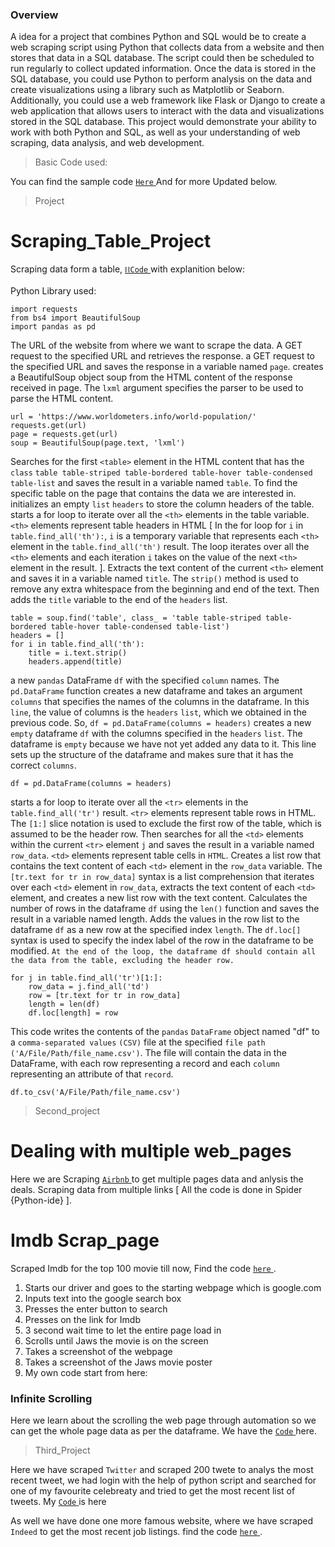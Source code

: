 ### Overview

A idea for a project that combines Python and SQL would be to create a web scraping script using Python that collects data from a website and then stores that data in a SQL database. The script could then be scheduled to run regularly to collect updated information.
Once the data is stored in the SQL database, you could use Python to perform analysis on the data and create visualizations using a library such as Matplotlib or Seaborn. Additionally, you could use a web framework like Flask or Django to create a web application that allows users to interact with the data and visualizations stored in the SQL database.
This project would demonstrate your ability to work with both Python and SQL, as well as your understanding of web scraping, data analysis, and web development.

> Basic Code used:

You can find the sample code <a href="https://github.com/surajbanerjee/Web_scraping/blob/8b445fc1822b3a20d255f7c73af126881fe14c0f/Amazon%20Web%20Scraping%20project.py"> `Here` </a> And for more Updated below.

> Project

# Scraping_Table_Project

Scraping data form a table, <a href="https://github.com/surajbanerjee/Web_scraping/blob/4b9b0209487db0fe35067fa535f1187966f36349/Scraping_a_Table.py"> `⛓Code` </a> with explanition below:

Python Library used:
```
import requests
from bs4 import BeautifulSoup
import pandas as pd
```
The URL of the website from where we want to scrape the data. A GET request to the specified URL and retrieves the response. a GET request to the specified URL and saves the response in a variable named `page`. creates a BeautifulSoup object soup from the HTML content of the response received in page. The `lxml` argument specifies the parser to be used to parse the HTML content.
```
url = 'https://www.worldometers.info/world-population/'
requests.get(url)
page = requests.get(url)
soup = BeautifulSoup(page.text, 'lxml')
```
Searches for the first `<table>` element in the HTML content that has the `class` `table table-striped table-bordered table-hover table-condensed table-list` and saves the result in a variable named `table`. To find the specific table on the page that contains the data we are interested in. initializes an empty `list` `headers` to store the column headers of the table. starts a for loop to iterate over all the `<th>` elements in the table variable. `<th>` elements represent table headers in HTML [ In the for loop for `i` in `table.find_all('th'):`, `i` is a temporary variable that represents each `<th>` element in the `table.find_all('th')` result. The loop iterates over all the `<th>` elements and each iteration `i` takes on the value of the next `<th>` element in the result. ]. Extracts the text content of the current `<th>` element and saves it in a variable named `title`. The `strip()` method is used to remove any extra whitespace from the beginning and end of the text. Then adds the `title` variable to the end of the `headers` list.
```
table = soup.find('table', class_ = 'table table-striped table-bordered table-hover table-condensed table-list')
headers = []
for i in table.find_all('th'):
    title = i.text.strip()
    headers.append(title)
```
a new `pandas` DataFrame `df` with the specified `column` names.
The `pd.DataFrame` function creates a new dataframe and takes an argument `columns` that specifies the names of the columns in the dataframe. In this `line`, the value of columns is the `headers` `list`, which we obtained in the previous code.
So, `df = pd.DataFrame(columns = headers)` creates a new `empty` dataframe `df` with the columns specified in the `headers` `list`. The dataframe is `empty` because we have not yet added any data to it. This line sets up the structure of the dataframe and makes sure that it has the correct `columns`.
```
df = pd.DataFrame(columns = headers)
```
starts a for loop to iterate over all the `<tr>` elements in the `table.find_all('tr')` result. `<tr>` elements represent table rows in HTML. The `[1:]` slice notation is used to exclude the first row of the table, which is assumed to be the header row. Then searches for all the `<td>` elements within the current `<tr>` element `j` and saves the result in a variable named `row_data`. `<td>` elements represent table cells in `HTML`. Creates a list row that contains the text content of each `<td>` element in the `row_data` variable. The `[tr.text for tr in row_data]` syntax is a list comprehension that iterates over each `<td>` element in `row_data`, extracts the text content of each `<td>` element, and creates a new list row with the text content. Calculates the number of rows in the dataframe `df` using the `len()` function and saves the result in a variable named length. Adds the values in the row list to the dataframe `df` as a new row at the specified index `length`. The `df.loc[]` syntax is used to specify the index label of the row in the dataframe to be modified.
`At the end of the loop, the dataframe df should contain all the data from the table, excluding the header row.`
```
for j in table.find_all('tr')[1:]:
    row_data = j.find_all('td')
    row = [tr.text for tr in row_data]
    length = len(df)
    df.loc[length] = row
```
This code writes the contents of the `pandas` `DataFrame` object named "df" to a `comma-separated values` `(CSV)` file at the specified `file path` `('A/File/Path/file_name.csv')`. The file will contain the data in the DataFrame, with each row representing a record and each `column` representing an attribute of that `record`.
```
df.to_csv('A/File/Path/file_name.csv')
```
> Second_project

# Dealing with multiple web_pages

Here we are Scraping <a href="https://github.com/surajbanerjee/Web_scraping/blob/71c864c2039724920ade0a1a3870d4e7cfc3c3b3/Airbnb_page%20_scrap.py"> `Airbnb` </a> to get multiple pages data and anlysis the deals. Scraping data from multiple links [ All the code is done in Spider {Python-ide} ].

# Imdb Scrap_page

Scraped Imdb for the top 100 movie till now, Find the code <a href ="https://github.com/surajbanerjee/Web_scraping/blob/e62553c6ec0fa61c307ef37739131f23b7c9f107/Imdb_Coding_Exercise_Answer.py"> `here` </a>.
1. Starts our driver and goes to the starting webpage which is google.com
2. Inputs text into the google search box
3. Presses the enter button to search
4. Presses on the link for Imdb
5. 3 second wait time to let the entire page load in
6. Scrolls until Jaws the movie is on the screen
7. Takes a screenshot of the webpage
8. Takes a screenshot of the Jaws movie poster
9. My own code start from here:

### Infinite Scrolling

Here we learn about the scrolling the web page through automation so we can get the whole page data as per the dataframe. We have the <a href = https://github.com/surajbanerjee/Web_scraping/blob/b9bf0f5614691065b7be9e3720b9c7242160f314/Infinite_Scrolling.py> `Code` </a> here.

> Third_Project

Here we have scraped `Twitter` and scraped 200 twete to analys the most recent tweet, we had login with the help of python script and searched for one of my favourite  celebreaty and tried to get the most recent list of tweets.
My <a href = 'https://github.com/surajbanerjee/Web_scraping/blob/8b99730008e949375d4913720f5f3949f4718ed2/Twitter.py'> `Code` </a> is here 

As well we have done one more famous website, where we have scraped `Indeed` to get the most recent job listings. find the code <a href = 'https://github.com/surajbanerjee/Web_scraping/blob/8b99730008e949375d4913720f5f3949f4718ed2/Indeed_Coding_Exercise_Answer.py'> `here` </a>.























